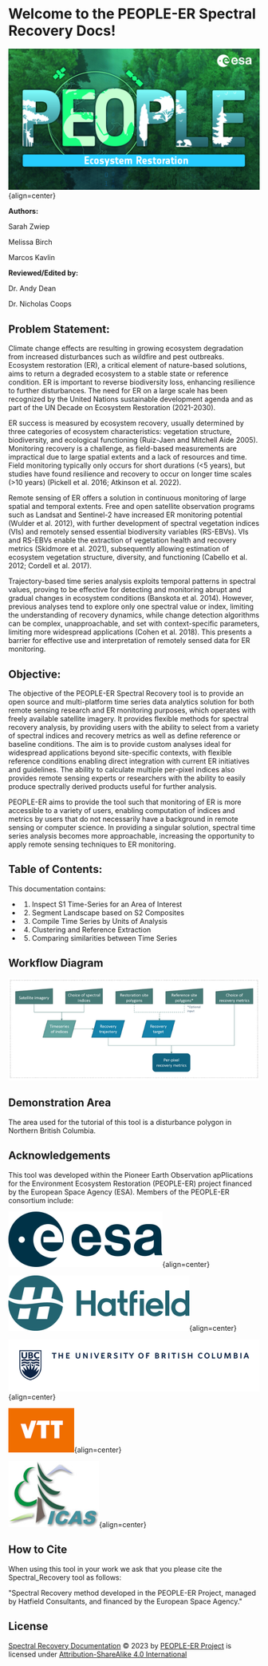 # Welcome to the PEOPLE-ER Spectral Recovery Docs!

![image](asset/pEOple_KV-Ecosystem_Restorarion.jpg){align=center}

**Authors:**

Sarah Zwiep

Melissa Birch

Marcos Kavlin

**Reviewed/Edited by:**

Dr. Andy Dean

Dr. Nicholas Coops

## Problem Statement:

Climate change effects are resulting in growing ecosystem degradation from increased disturbances
such as wildfire and pest outbreaks. Ecosystem restoration (ER), a critical element of nature-based
solutions, aims to return a degraded ecosystem to a stable state or reference condition. ER is important
to reverse biodiversity loss, enhancing resilience to further disturbances. The need for ER on a large
scale has been recognized by the United Nations sustainable development agenda and as part of the
UN Decade on Ecosystem Restoration (2021-2030).

ER success is measured by ecosystem recovery, usually determined by three categories of ecosystem
characteristics: vegetation structure, biodiversity, and ecological functioning (Ruiz-Jaen and Mitchell Aide 2005).
Monitoring recovery is a challenge, as field-based measurements are impractical due to
large spatial extents and a lack of resources and time. Field monitoring typically only occurs for short
durations (<5 years), but studies have found resilience and recovery to occur on longer time scales
(>10 years) (Pickell et al. 2016; Atkinson et al. 2022).

Remote sensing of ER offers a solution in continuous monitoring of large spatial and temporal extents.
Free and open satellite observation programs such as Landsat and Sentinel-2 have increased ER
monitoring potential (Wulder et al. 2012), with further development of spectral vegetation indices (VIs)
and remotely sensed essential biodiversity variables (RS-EBVs). VIs and RS-EBVs enable the
extraction of vegetation health and recovery metrics (Skidmore et al. 2021), subsequently allowing
estimation of ecosystem vegetation structure, diversity, and functioning (Cabello et al. 2012; Cordell et
al. 2017).

Trajectory-based time series analysis exploits temporal patterns in spectral values, proving to be
effective for detecting and monitoring abrupt and gradual changes in ecosystem conditions (Banskota
et al. 2014). However, previous analyses tend to explore only one spectral value or index, limiting the
understanding of recovery dynamics, while change detection algorithms can be complex,
unapproachable, and set with context-specific parameters, limiting more widespread applications
(Cohen et al. 2018). This presents a barrier for effective use and interpretation of remotely sensed data
for ER monitoring.

## Objective:

The objective of the PEOPLE-ER Spectral Recovery tool is to provide an open source and multi-platform
time series data analytics solution for both remote sensing research and ER monitoring purposes, which
operates with freely available satellite imagery. It provides flexible methods for spectral recovery analysis, by providing users with the ability to select from a variety of spectral
indices and recovery metrics as well as define reference or baseline conditions. The aim is to provide
custom analyses ideal for widespread applications beyond site-specific contexts, with flexible reference
conditions enabling direct integration with current ER initiatives and guidelines. The ability to calculate
multiple per-pixel indices also provides remote sensing experts or researchers with the ability to easily
produce spectrally derived products useful for further analysis.

PEOPLE-ER aims to provide the tool such that monitoring of ER is more accessible to a variety of users,
enabling computation of indices and metrics by users that do not necessarily have a background in
remote sensing or computer science. In providing a singular solution, spectral time series analysis becomes
more approachable, increasing the opportunity to apply remote sensing techniques to ER monitoring.

## Table of Contents:

This documentation contains:

- 1) Inspect S1 Time-Series for an Area of Interest
- 2) Segment Landscape based on S2 Composites
- 3) Compile Time Series by Units of Analysis
- 4) Clustering and Reference Extraction
- 5) Comparing similarities between Time Series

## Workflow Diagram
![Alt text](asset/workflow.png "Graph of Workflow")

## Demonstration Area

The area used for the tutorial of this tool is a disturbance polygon in Northern British Columbia.

## Acknowledgements

This tool was developed within the Pioneer Earth Observation apPlications for the Environment Ecosystem
Restoration (PEOPLE-ER) project financed by the European Space Agency (ESA). Members of the PEOPLE-ER consortium include:

![image](asset/ESA_logo_2020_Deep_25per.png){align=center}

![image](asset/Hatfield_Logo_Hor_Blue_RGB_rescaled.png){align=center}

![image](asset/ubc-logo-2018-fullsig-blue-rgb300_rescaled3.png){align=center}

![image](asset/VTT_Orange_Logo_150per.png){align=center}

![image](asset/INCDS_logo_150per.jpg){align=center}

## How to Cite

When using this tool in your work we ask that you please cite the Spectral_Recovery tool as follows:

"Spectral Recovery method developed in the PEOPLE-ER Project, managed by Hatfield Consultants, and financed by the European Space Agency."

## License

 [Spectral Recovery Documentation](httpps://www.people-er.github.io/Spectral-Recovery) © 2023 by [PEOPLE-ER Project](people-er.info) is licensed under [Attribution-ShareAlike 4.0 International](http://creativecommons.org/licenses/by-sa/4.0/?ref=chooser-v1)
